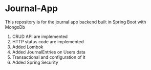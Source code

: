 # Journal-App
This repository is for the journal app backend built in Spring Boot with MongoDb 
1. CRUD API are implemented
2. HTTP status code are implemented
3. Added Lombok
4. Added JournalEntries on Users data 
5. Transactional and configuration of it
6. Added Spring Security 